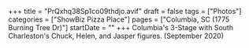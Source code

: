 +++
title = "PrQxhq38Sp1co09thdjo.avif"
draft = false
tags = ["Photos"]
categories = ["ShowBiz Pizza Place"]
pages = ["Columbia, SC (1775 Burning Tree Dr)"]
startDate = ""
+++
Columbia's 3-Stage with South Charleston's Chuck, Helen, and Jasper figures. (September 2020)
